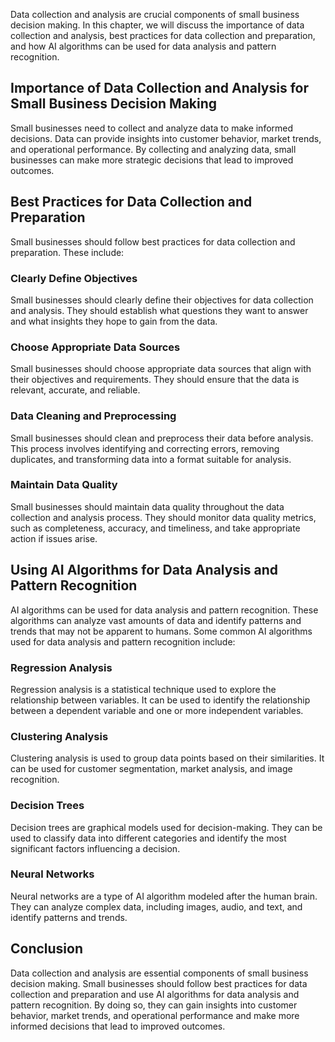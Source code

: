 

Data collection and analysis are crucial components of small business decision making. In this chapter, we will discuss the importance of data collection and analysis, best practices for data collection and preparation, and how AI algorithms can be used for data analysis and pattern recognition.

Importance of Data Collection and Analysis for Small Business Decision Making
-----------------------------------------------------------------------------

Small businesses need to collect and analyze data to make informed decisions. Data can provide insights into customer behavior, market trends, and operational performance. By collecting and analyzing data, small businesses can make more strategic decisions that lead to improved outcomes.

Best Practices for Data Collection and Preparation
--------------------------------------------------

Small businesses should follow best practices for data collection and preparation. These include:

### Clearly Define Objectives

Small businesses should clearly define their objectives for data collection and analysis. They should establish what questions they want to answer and what insights they hope to gain from the data.

### Choose Appropriate Data Sources

Small businesses should choose appropriate data sources that align with their objectives and requirements. They should ensure that the data is relevant, accurate, and reliable.

### Data Cleaning and Preprocessing

Small businesses should clean and preprocess their data before analysis. This process involves identifying and correcting errors, removing duplicates, and transforming data into a format suitable for analysis.

### Maintain Data Quality

Small businesses should maintain data quality throughout the data collection and analysis process. They should monitor data quality metrics, such as completeness, accuracy, and timeliness, and take appropriate action if issues arise.

Using AI Algorithms for Data Analysis and Pattern Recognition
-------------------------------------------------------------

AI algorithms can be used for data analysis and pattern recognition. These algorithms can analyze vast amounts of data and identify patterns and trends that may not be apparent to humans. Some common AI algorithms used for data analysis and pattern recognition include:

### Regression Analysis

Regression analysis is a statistical technique used to explore the relationship between variables. It can be used to identify the relationship between a dependent variable and one or more independent variables.

### Clustering Analysis

Clustering analysis is used to group data points based on their similarities. It can be used for customer segmentation, market analysis, and image recognition.

### Decision Trees

Decision trees are graphical models used for decision-making. They can be used to classify data into different categories and identify the most significant factors influencing a decision.

### Neural Networks

Neural networks are a type of AI algorithm modeled after the human brain. They can analyze complex data, including images, audio, and text, and identify patterns and trends.

Conclusion
----------

Data collection and analysis are essential components of small business decision making. Small businesses should follow best practices for data collection and preparation and use AI algorithms for data analysis and pattern recognition. By doing so, they can gain insights into customer behavior, market trends, and operational performance and make more informed decisions that lead to improved outcomes.
